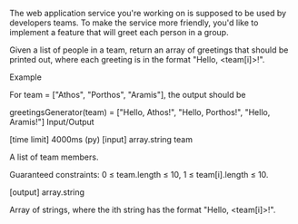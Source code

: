 The web application service you're working on is supposed to be used by developers teams. To make the service more friendly, you'd like to implement a feature that will greet each person in a group.

Given a list of people in a team, return an array of greetings that should be printed out, where each greeting is in the format "Hello, <team[i]>!".

Example

For team = ["Athos", "Porthos", "Aramis"],
the output should be

greetingsGenerator(team) = ["Hello, Athos!",
                            "Hello, Porthos!",
                            "Hello, Aramis!"]
Input/Output

[time limit] 4000ms (py)
[input] array.string team

A list of team members.

Guaranteed constraints:
0 ≤ team.length ≤ 10,
1 ≤ team[i].length ≤ 10.

[output] array.string

Array of strings, where the ith string has the format "Hello, <team[i]>!".
